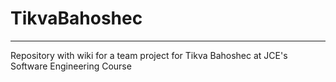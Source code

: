 # TikvaBahoshec
*************
Repository with wiki for a team project for Tikva Bahoshec at JCE's Software Engineering Course